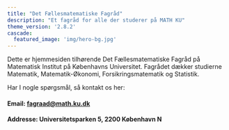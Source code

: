 ```yaml
---
title: "Det Fællesmatematiske Fagråd"
description: "Et fagråd for alle der studerer på MATH KU"
theme_version: '2.8.2'
cascade:
  featured_image: 'img/hero-bg.jpg'
---
```

Dette er hjemmesiden tilhørende Det Fællesmatematiske Fagråd på Matematisk Institut på Københavns Universitet. Fagrådet dækker studierne Matematik, Matematik-Økonomi, Forsikringsmatematik og Statistik.

Har I nogle spørgsmål, så kontakt os her:
#### Email: fagraad@math.ku.dk
#### Addresse: Universitetsparken 5, 2200 København N
